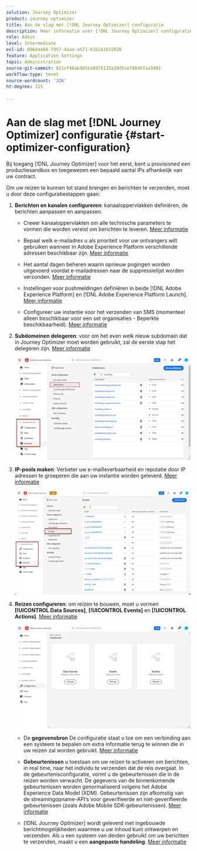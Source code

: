 ```yaml
---
solution: Journey Optimizer
product: journey optimizer
title: Aan de slag met [!DNL Journey Optimizer] configuratie
description: Meer informatie over [!DNL Journey Optimizer] configuratie
role: Admin
level: Intermediate
exl-id: 0964a484-f957-4aae-a571-61b2a1615026
feature: Application Settings
topic: Administration
source-git-commit: 021cf48ab4b5ea8975135a20d5cef8846faa5991
workflow-type: tm+mt
source-wordcount: '326'
ht-degree: 11%

---
```



# Aan de slag met [!DNL Journey Optimizer] configuratie {#start-optimizer-configuration}

Bij toegang [!DNL Journey Optimizer] voor het eerst, bent u provisioned een productiesandbox en toegewezen een bepaald aantal IPs afhankelijk van uw contract.

Om uw reizen te kunnen tot stand brengen en berichten te verzenden, moet u door deze configuratiestappen gaan:

1. **Berichten en kanalen configureren**: kanaaloppervlakken definiëren, de berichten aanpassen en aanpassen.

   * Creeer kanaaloppervlakten om alle technische parameters te vormen die worden vereist om berichten te leveren. [Meer informatie](channel-surfaces.md)

   * Bepaal welk e-mailadres u als prioriteit voor uw ontvangers wilt gebruiken wanneer in Adobe Experience Platform verschillende adressen beschikbaar zijn. [Meer informatie](primary-email-addresses.md)

   * Het aantal dagen beheren waarin opnieuw pogingen worden uitgevoerd voordat e-mailadressen naar de suppressielijst worden verzonden. [Meer informatie](manage-suppression-list.md)

   * Instellingen voor pushmeldingen definiëren in beide [!DNL Adobe Experience Platform] en [!DNL Adobe Experience Platform Launch]. [Meer informatie](../configuration/push-gs.md)

   <!--* Understand the push notification flow. [Learn more](../configuration/push-gs.md)-->

   * Configureer uw instantie voor het verzenden van SMS (momenteel alleen beschikbaar voor een set organisaties - Beperkte beschikbaarheid). [Meer informatie](sms-configuration.md)


1. **Subdomeinen delegeren**: voor om het even welk nieuw subdomain dat in Journey Optimizer moet worden gebruikt, zal de eerste stap het delegeren zijn. [Meer informatie](about-subdomain-delegation.md)

   ![](assets/subdomain.png)

1. **IP-pools maken**: Verbeter uw e-mailleverbaarheid en reputatie door IP adressen te groeperen die aan uw instantie worden geleverd. [Meer informatie](ip-pools.md)

   ![](assets/ip-pool.png)

1. **Reizen configureren**: om reizen te bouwen, moet u vormen **[!UICONTROL Data Sources]**, **[!UICONTROL Events]** en **[!UICONTROL Actions]**. [Meer informatie](about-data-sources-events-actions.md)

   ![](assets/admin-menu.png)

   * De **gegevensbron** De configuratie staat u toe om een verbinding aan een systeem te bepalen om extra informatie terug te winnen die in uw reizen zal worden gebruikt. [Meer informatie](../datasource/about-data-sources.md)

   * **Gebeurtenissen** u toestaan om uw reizen te activeren om berichten, in real time, naar het individu te verzenden dat de reis overgaat. In de gebeurtenisconfiguratie, vormt u de gebeurtenissen die in de reizen worden verwacht. De gegevens van de binnenkomende gebeurtenissen worden genormaliseerd volgens het Adobe Experience Data Model (XDM). Gebeurtenissen zijn afkomstig van de streamingopname-API’s voor geverifieerde en niet-geverifieerde gebeurtenissen (zoals Adobe Mobile SDK-gebeurtenissen). [Meer informatie](../event/about-events.md)

   * [!DNL Journey Optimizer] wordt geleverd met ingebouwde berichtmogelijkheden waarmee u uw inhoud kunt ontwerpen en verzenden. Als u een systeem van derden gebruikt om uw berichten te verzenden, maakt u een **aangepaste handeling**. [Meer informatie](../action/action.md)